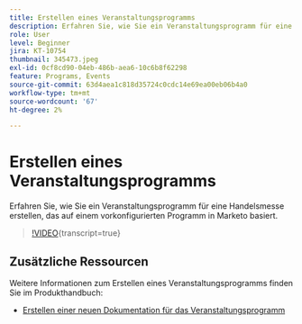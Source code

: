 ```yaml
---
title: Erstellen eines Veranstaltungsprogramms
description: Erfahren Sie, wie Sie ein Veranstaltungsprogramm für eine Handelsmesse erstellen, das auf einem vorkonfigurierten Programm in Marketo basiert.
role: User
level: Beginner
jira: KT-10754
thumbnail: 345473.jpeg
exl-id: 0cf8cd90-04eb-486b-aea6-10c6b8f62298
feature: Programs, Events
source-git-commit: 63d4aea1c818d35724c0cdc14e69ea00eb06b4a0
workflow-type: tm+mt
source-wordcount: '67'
ht-degree: 2%

---
```


# Erstellen eines Veranstaltungsprogramms

Erfahren Sie, wie Sie ein Veranstaltungsprogramm für eine Handelsmesse erstellen, das auf einem vorkonfigurierten Programm in Marketo basiert.

>[!VIDEO](https://video.tv.adobe.com/v/345473/?quality=12&learn=on){transcript=true}

## Zusätzliche Ressourcen

Weitere Informationen zum Erstellen eines Veranstaltungsprogramms finden Sie im Produkthandbuch:

* [Erstellen einer neuen Dokumentation für das Veranstaltungsprogramm](https://experienceleague.adobe.com/docs/marketo/using/product-docs/demand-generation/events/understanding-events/create-a-new-event-program.html?lang=en)
